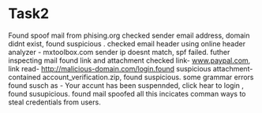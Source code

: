 # Task2
Found spoof mail from phising.org
checked sender email address, domain didnt exist, found suspicious .
checked email header using online header analyzer - mxtoolbox.com
sender ip doesnt match, spf failed.
futher inspecting mail found link and attachment 
checked link- www.paypal.com, link read- http://malicious-domain.com/login.found suspicious
attachment- contained account_verification.zip, found suspicious.
some grammar errors found susch as - Your accunt has been suspennded, click hear to login , found susupicious.
found mail spoofed all this incicates comman ways to steal credentials from users. 
